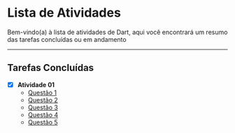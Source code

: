 # Lista de Atividades

Bem-vindo(a) à lista de atividades de Dart, aqui você encontrará um resumo das tarefas concluídas ou em andamento

---

## Tarefas Concluídas

- [x] **Atividade 01**  
  - <a href="https://github.com/edhlz/AtividadeDart/blob/main/Atividade%2001/Q1.dart">Questão 1</a>
  - <a href="https://github.com/edhlz/AtividadeDart/blob/main/Atividade%2001/Q2.dart">Questão 2</a>
  - <a href="https://github.com/edhlz/AtividadeDart/blob/main/Atividade%2001/Q3.dart">Questão 3</a>
  - <a href="https://github.com/edhlz/AtividadeDart/blob/main/Atividade%2001/Q4.dart">Questão 4</a>
  - <a href="https://github.com/edhlz/AtividadeDart/blob/main/Atividade%2001/Q5.dart">Questão 5</a>


